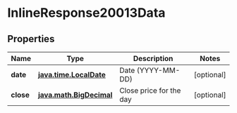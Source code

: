 # InlineResponse20013Data

## Properties
Name | Type | Description | Notes
------------ | ------------- | ------------- | -------------
**date** | [**java.time.LocalDate**](java.time.LocalDate.md) | Date (YYYY-MM-DD) |  [optional]
**close** | [**java.math.BigDecimal**](java.math.BigDecimal.md) | Close price for the day |  [optional]
